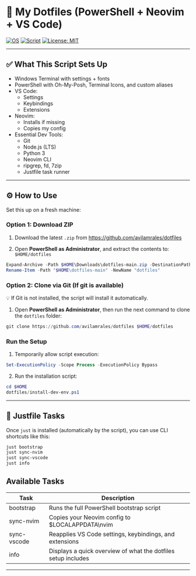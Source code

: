 # 🚀 My Dotfiles (PowerShell + Neovim + VS Code)

[![OS](https://img.shields.io/badge/Platform-Windows-blue)]()
[![Script](https://img.shields.io/badge/Script-PowerShell%207-lightgrey)]()
[![License: MIT](https://img.shields.io/badge/License-MIT-green.svg)]()

---

## ✅ What This Script Sets Up

- Windows Terminal with settings + fonts
- PowerShell with Oh-My-Posh, Terminal Icons, and custom aliases
- VS Code:
  - Settings
  - Keybindings
  - Extensions
- Neovim:
  - Installs if missing
  - Copies my config
- Essential Dev Tools:
  - Git
  - Node.js (LTS)
  - Python 3
  - Neovim CLI
  - ripgrep, fd, 7zip
  - Justfile task runner

---

## ⚙️ How to Use

Set this up on a fresh machine:

### Option 1: Download ZIP

1. Download the latest `.zip` from https://github.com/avilamrales/dotfiles

2. Open **PowerShell as Administrator**, and extract the contents to: `$HOME/dotfiles`

```powershell
Expand-Archive -Path $HOME\Downloads\dotfiles-main.zip -DestinationPath $HOME
Rename-Item -Path "$HOME\dotfiles-main" -NewName "dotfiles"
```

### Option 2: Clone via Git (If git is available)

💡 If Git is not installed, the script will install it automatically.

1. Open **PowerShell as Administrator**, then run the next command to clone the `dotfiles` folder:

```powershell
git clone https://github.com/avilamrales/dotfiles $HOME/dotfiles
```

### Run the Setup

1. Temporarily allow script execution:

```powershell
Set-ExecutionPolicy -Scope Process -ExecutionPolicy Bypass
```

2. Run the installation script:

```powershell
cd $HOME
dotfiles/install-dev-env.ps1
```

---

## 🧰 Justfile Tasks

Once `just` is installed (automatically by the script), you can use CLI shortcuts like this:

```powershell
just bootstrap
just sync-nvim
just sync-vscode
just info
```

## Available Tasks

| Task        | Description                                                   |
| ----------- | ------------------------------------------------------------- |
| bootstrap   | Runs the full PowerShell bootstrap script                     |
| sync-nvim   | Copies your Neovim config to $LOCALAPPDATA\nvim               |
| sync-vscode | Reapplies VS Code settings, keybindings, and extensions       |
| info        | Displays a quick overview of what the dotfiles setup includes |

---
